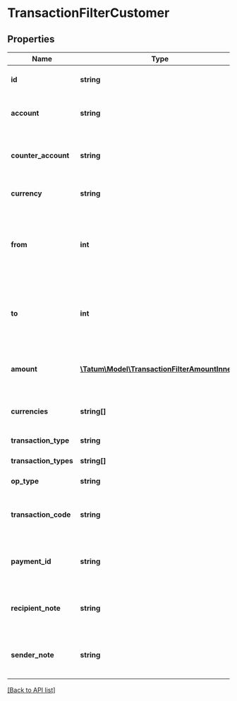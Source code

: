 # TransactionFilterCustomer

## Properties

Name | Type | Description | Notes
------------ | ------------- | ------------- | -------------
**id** | **string** | Customer internal ID to search for. |
**account** | **string** | Source account - source of transaction(s). | [optional]
**counter_account** | **string** | Counter account - transaction(s) destination account. | [optional]
**currency** | **string** | Currency of the transactions. | [optional]
**from** | **int** | Starting date to search for transactions from in UTC millis. If not present, search all history. | [optional]
**to** | **int** | Date until to search for transactions in UTC millis. If not present, search up till now. | [optional]
**amount** | [**\Tatum\Model\TransactionFilterAmountInner[]**](TransactionFilterAmountInner.md) | Amount of the transaction. AND is used between filter options. | [optional]
**currencies** | **string[]** | List of currencies of the transactions. | [optional]
**transaction_type** | **string** | Type of payment | [optional]
**transaction_types** | **string[]** | Types of payment | [optional]
**op_type** | **string** | Type of operation. | [optional]
**transaction_code** | **string** | For bookkeeping to distinct transaction purpose. | [optional]
**payment_id** | **string** | Payment ID defined in payment order by sender. | [optional]
**recipient_note** | **string** | Recipient note defined in payment order by sender. | [optional]
**sender_note** | **string** | Sender note defined in payment order by sender. | [optional]

[[Back to API list]](../../README.md#api-endpoints)
